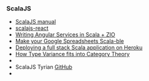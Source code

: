 ### ScalaJS
- [ScalaJS manual](http://www.lihaoyi.com/hands-on-scala-js/)
- [scalajs-react](https://github.com/japgolly/scalajs-react/blob/master/doc/changelog/1.7.1.md)
- [Writing Angular Services in Scala + ZIO](https://medium.com/@antoine.doeraene/writing-angular-services-in-scala-e83fd308b7c3)
- [Make your Google Spreadsheets Scala-ble](https://medium.com/@antoine.doeraene/make-your-google-spreadsheets-scala-ble-5695d9dd784f)
- [Deploying a full stack Scala application on Heroku](https://medium.com/@antoine.doeraene/deploying-a-full-stack-scala-application-on-heroku-6d8093a913b3)
- [How Type Variance fits into Category Theory](https://medium.com/@antoine.doeraene/how-type-variance-fits-into-category-theory-e662d2c7f522)
- [](git@github.com:ChristopherDavenport/http4s-scalajsexample.git)
- ScalaJS Tyrian [GitHub](https://github.com/PurpleKingdomGames/tyrian)
- 